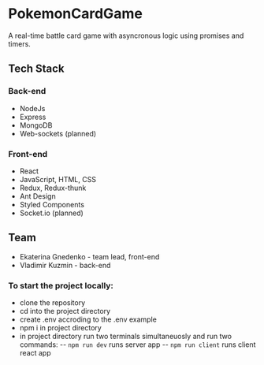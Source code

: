 # PokemonCardGame
A real-time battle card game with asyncronous logic using promises and timers.

## Tech Stack
### Back-end
  - NodeJs
  - Express
  - MongoDB
  - Web-sockets (planned)

### Front-end
  - React
  - JavaScript, HTML, CSS
  - Redux, Redux-thunk
  - Ant Design
  - Styled Components
  - Socket.io (planned)
  
## Team
  - Ekaterina Gnedenko - team lead, front-end
  - Vladimir Kuzmin - back-end

### To start the project locally:
- clone the repository
- cd into the project directory
- create .env accroding to the .env example
- npm i in project directory
- in project directory run two terminals simultaneuosly and run two commands:
-- `npm run dev` runs server app
-- `npm run client` runs client react app
